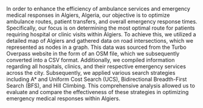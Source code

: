 In order to enhance the efficiency of ambulance services and emergency medical responses in Algiers, Algeria,
our objective is to optimize ambulance routes, patient transfers, and overall emergency response times.
Specifically, our focus is on determining the most optimal route for patients requiring hospital or clinic visits within Algiers.
To achieve this, we utilized a detailed map of Algiers and gathered data on road intersections, which we represented as nodes in a graph.
This data was sourced from the Turbo Overpass website in the form of an OSM file, which we subsequently converted into a CSV format.
Additionally, we compiled information regarding all hospitals, clinics, and their respective emergency services across the city.
Subsequently, we applied various search strategies including A* and Uniform Cost Search (UCS), Bidirectional Breadth-First Search (BFS), and Hill Climbing.
This comprehensive analysis allowed us to evaluate and compare the effectiveness of these strategies in optimizing emergency medical responses within Algiers.
